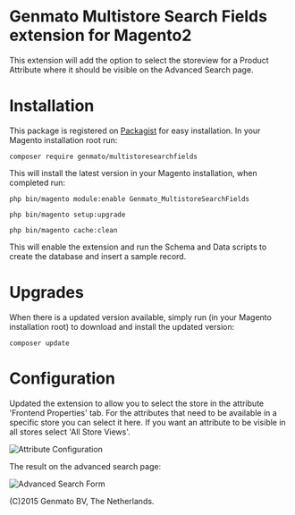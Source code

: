 Genmato Multistore Search Fields extension for Magento2
====

This extension will add the option to select the storeview for a Product Attribute where it should be visible on the Advanced Search page.

Installation
====

This package is registered on [Packagist](https://packagist.org/packages/genmato/multistoresearchfields) for easy installation. In your Magento installation root run:

`composer require genmato/multistoresearchfields`

This will install the latest version in your Magento installation, when completed run:

```
php bin/magento module:enable Genmato_MultistoreSearchFields

php bin/magento setup:upgrade

php bin/magento cache:clean
```

This will enable the extension and run the Schema and Data scripts to create the database and insert a sample record.

Upgrades
====

When there is a updated version available, simply run (in your Magento installation root) to download and install the updated version:

`composer update`



Configuration
=====

Updated the extension to allow you to select the store in the attribute 'Frontend Properties' tab. For the attributes that need to be available in a specific store you can select it here. If you want an attribute to be visible in all stores select 'All Store Views'.

![Attribute Configuration](http://s10.postimg.org/76bpi07u1/Screen_Shot_2015_01_10_at_08_31_28.png)

The result on the advanced search page:

![Advanced Search Form](http://s22.postimg.org/pkvvwe5i9/Screen_Shot_2015_01_10_at_08_31_37.png)

(C)2015 Genmato BV, The Netherlands.